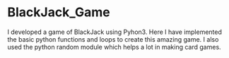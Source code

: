 # BlackJack_Game
I developed a game of BlackJack using Pyhon3.
Here I have implemented the basic python functions and loops to create this amazing game.
I also used the python random module which helps a lot in making card games.

